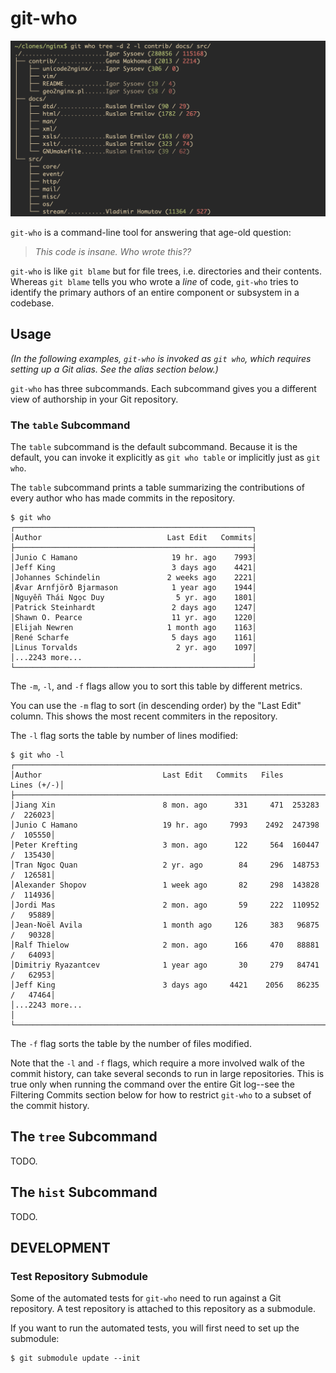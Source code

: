 # git-who
 ![Vanity screenshot](./screenshots/vanity.png)

`git-who` is a command-line tool for answering that age-old question:

> _This code is insane. Who wrote this??_

`git-who` is like `git blame` but for file trees, i.e. directories and their
contents. Whereas `git blame` tells you who wrote a _line_ of code, `git-who`
tries to identify the primary authors of an entire component or subsystem in a
codebase.

## Usage
_(In the following examples, `git-who` is invoked as `git who`, which requires
setting up a Git alias. See the alias section below.)_

`git-who` has three subcommands. Each subcommand gives you a different view of
authorship in your Git repository.

### The `table` Subcommand
The `table` subcommand is the default subcommand. Because it is the default,
you can invoke it explicitly as `git who table` or implicitly just as `git
who`.

The `table` subcommand prints a table summarizing the contributions of every
author who has made commits in the repository.

```
$ git who
┌─────────────────────────────────────────────────────┐
│Author                            Last Edit   Commits│
├─────────────────────────────────────────────────────┤
│Junio C Hamano                     19 hr. ago    7993│
│Jeff King                          3 days ago    4421│
│Johannes Schindelin               2 weeks ago    2221│
│Ævar Arnfjörð Bjarmason            1 year ago    1944│
│Nguyễn Thái Ngọc Duy                5 yr. ago    1801│
│Patrick Steinhardt                 2 days ago    1247│
│Shawn O. Pearce                    11 yr. ago    1220│
│Elijah Newren                     1 month ago    1163│
│René Scharfe                       5 days ago    1161│
│Linus Torvalds                      2 yr. ago    1097│
│...2243 more...                                      │
└─────────────────────────────────────────────────────┘
```

The `-m`, `-l`, and `-f` flags allow you to sort this table by different
metrics.

You can use the `-m` flag to sort (in descending order) by the "Last
Edit" column. This shows the most recent commiters in the repository.

The `-l` flag sorts the table by number of lines modified:

```
$ git who -l
┌──────────────────────────────────────────────────────────────────────────────┐
│Author                           Last Edit   Commits   Files       Lines (+/-)│
├──────────────────────────────────────────────────────────────────────────────┤
│Jiang Xin                        8 mon. ago      331     471  253283 /  226023│
│Junio C Hamano                   19 hr. ago     7993    2492  247398 /  105550│
│Peter Krefting                   3 mon. ago      122     564  160447 /  135430│
│Tran Ngoc Quan                   2 yr. ago        84     296  148753 /  126581│
│Alexander Shopov                 1 week ago       82     298  143828 /  114936│
│Jordi Mas                        2 mon. ago       59     222  110952 /   95889│
│Jean-Noël Avila                  1 month ago     126     383   96875 /   90328│
│Ralf Thielow                     2 mon. ago      166     470   88881 /   64093│
│Dimitriy Ryazantcev              1 year ago       30     279   84741 /   62953│
│Jeff King                        3 days ago     4421    2056   86235 /   47464│
│...2243 more...                                                               │
└──────────────────────────────────────────────────────────────────────────────┘
```

The `-f` flag sorts the table by the number of files modified.

Note that the `-l` and `-f` flags, which require a more involved walk of the
commit history, can take several seconds to run in large repositories. This is
true only when running the command over the entire Git log--see the Filtering
Commits section below for how to restrict `git-who` to a subset of the commit
history.

## The `tree` Subcommand
TODO.

## The `hist` Subcommand
TODO.

## DEVELOPMENT
### Test Repository Submodule
Some of the automated tests for `git-who` need to run against a Git repository.
A test repository is attached to this repository as a submodule.

If you want to run the automated tests, you will first need to set up the
submodule:

```
$ git submodule update --init
```
